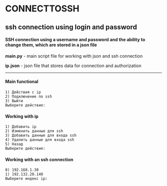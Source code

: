 # CONNECTTOSSH
## ssh connection using login and password
#### SSH connection using a username and password and the ability to change them, which are stored in a json file
**main.py** - main script file for working with json and ssh connection

**ip.json** - json file that stores data for connection and authorization

---
#### Main functional

```
1) Действия с ip     
2) Подключение по ssh
3) Выйти
Выберите действие:
```

#### Working with ip

```
1) Добавить ip
2) Изменить данные для ssh      
3) Добавить данные для входа ssh
4) Удалить данные для входа ssh 
5) Назад
Выберите действие:
```

#### Working with an ssh connection

```
0) 192.168.1.30
1) 192.132.20.140
Выберите индекс ip:
```
